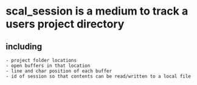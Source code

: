 # scal_session is a medium to track a users project directory 
## including
    - project folder locations
    - open buffers in that location
    - line and char position of each buffer
    - id of session so that contents can be read/written to a local file
